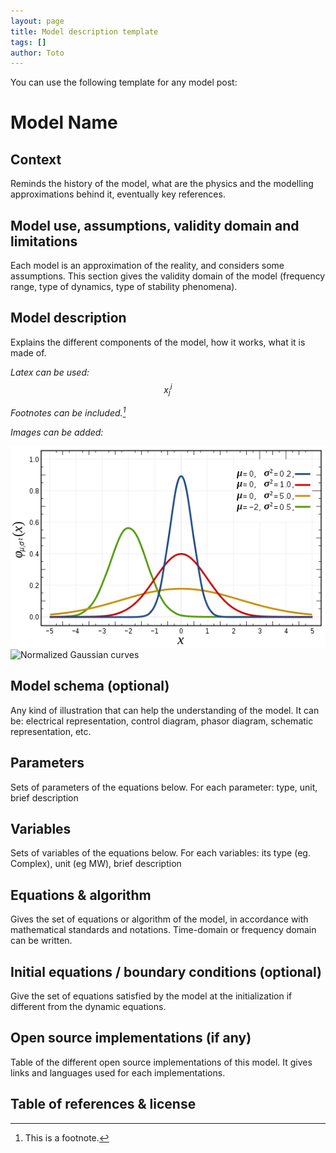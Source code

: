 ```yaml
---
layout: page
title: Model description template
tags: []
author: Toto
---
```

You can use the following template for any model post:

# Model Name

## Context 
Reminds the history of the model, what are the physics and the modelling approximations behind it, eventually key references.

## Model use, assumptions, validity domain and limitations
Each model is an approximation of the reality, and considers some assumptions. This section gives the validity domain of the model (frequency range, type of dynamics, type of stability phenomena). 

## Model description
Explains the different components of the model, how it works, what it is made of.

*Latex can be used: $$ x_{j}^{i} $$*

*Footnotes can be included.[^1]*

*Images can be added:*

![Normalized Gaussian curves](/pages/templates/gaussian.png)
<img src="{{'pages/templates/gaussian.png' | relative_url}}" alt="Normalized Gaussian curves"/>

[^1]: This is a footnote.


## Model schema (optional)
Any kind of illustration that can help the understanding of the model. It can be: electrical representation, control diagram, phasor diagram, schematic representation, etc.

## Parameters 
Sets of parameters of the equations below. For each parameter: type, unit, brief description

## Variables 
Sets of variables of the equations below. For each variables: its type (eg. Complex), unit (eg MW), brief description

## Equations & algorithm  
Gives the set of equations or algorithm of the model, in accordance with mathematical standards and notations. Time-domain or frequency domain can be written.

## Initial equations / boundary conditions (optional)
Give the set of equations satisfied by the model at the initialization if different from the dynamic equations.  

## Open source implementations (if any)
Table of the different open source implementations of this model. It gives links and languages used for each implementations.

## Table of references & license
